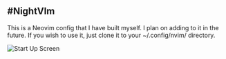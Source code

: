 #NightVIm
--

This is a Neovim config that I have built myself. I plan on adding to it in the future. If you wish to use it, just clone it to your ~/.config/nvim/ directory. 

![Start Up Screen](https://user-images.githubusercontent.com/73722314/123036651-64e4e680-d3bb-11eb-912f-f6e49e6cae74.png)
